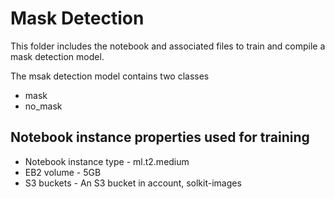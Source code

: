 # Mask Detection
This folder includes the notebook and associated files to train and compile a mask detection model. 

The msak detection model contains two classes
* mask
* no_mask

## Notebook instance properties used for training
* Notebook instance type - ml.t2.medium
* EB2 volume - 5GB
* S3 buckets - An S3 bucket in account, solkit-images

